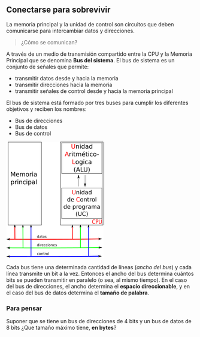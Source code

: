 ## Conectarse para sobrevivir

La memoria principal y la unidad de control son circuitos que deben comunicarse para intercambiar datos y direcciones.

> ¿Cómo se comunican? 

A través de un medio de transmisión compartido entre la CPU y la Memoria Principal que se denomina **Bus del sistema**. El bus de sistema es un conjunto de señales que permite:

* transmitir datos desde y hacia la memoria
* transmitir direcciones hacia la memoria
* transmitir señales de control desde y hacia la memoria principal 

El bus de sistema está formado por tres buses para cumplir los diferentes objetivos y reciben los nombres:
* Bus de direcciones 
* Bus de datos
* Bus de control

![VN con bus del sistema](https://raw.githubusercontent.com/Orga-UNQ/mumuki-guia-qsim-memoria-buses-y-q-2/master/images/vn-con-buses.png "Von Neumann")

Cada bus tiene una determinada cantidad de líneas (*ancho del bus*) y cada línea transmite un bit a la vez. Entonces el ancho del bus determina cuántos bits se pueden transmitir en paralelo (o sea, al mismo tiempo). En el caso del bus de direcciones, el ancho determina el **espacio direccionable**, y en el caso del bus de datos determina el **tamaño de palabra**.

### Para pensar

Suponer que se tiene un bus de direcciones de 4 bits y un bus de datos de 8 bits 
¿Que tamaño máximo tiene, **en bytes**?
